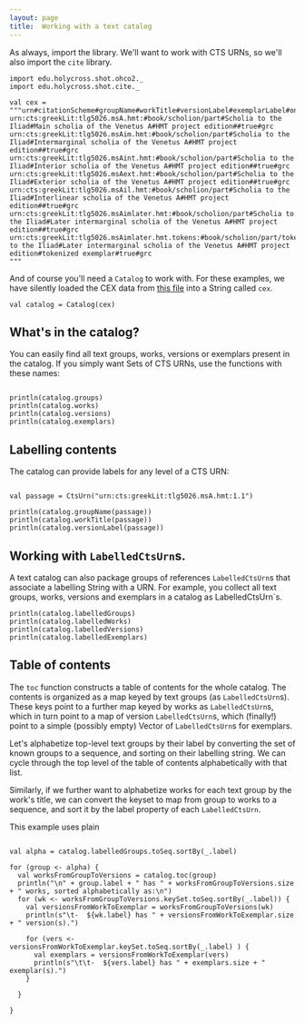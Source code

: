 ```yaml
---
layout: page
title:  Working with a text catalog
---
```



As always, import the library.  We'll want to work with CTS URNs, so we'll also  import the `cite` library.

```tut:silent
import edu.holycross.shot.ohco2._
import edu.holycross.shot.cite._
```



```tut:invisible
val cex = """urn#citationScheme#groupName#workTitle#versionLabel#exemplarLabel#online#lang
urn:cts:greekLit:tlg5026.msA.hmt:#book/scholion/part#Scholia to the Iliad#Main scholia of the Venetus A#HMT project edition##true#grc
urn:cts:greekLit:tlg5026.msAim.hmt:#book/scholion/part#Scholia to the Iliad#Intermarginal scholia of the Venetus A#HMT project edition##true#grc
urn:cts:greekLit:tlg5026.msAint.hmt:#book/scholion/part#Scholia to the Iliad#Interior scholia of the Venetus A#HMT project edition##true#grc
urn:cts:greekLit:tlg5026.msAext.hmt:#book/scholion/part#Scholia to the Iliad#Exterior scholia of the Venetus A#HMT project edition##true#grc
urn:cts:greekLit:tlg5026.msAil.hmt:#book/scholion/part#Scholia to the Iliad#Interlinear scholia of the Venetus A#HMT project edition##true#grc
urn:cts:greekLit:tlg5026.msAimlater.hmt:#book/scholion/part#Scholia to the Iliad#Later intermarginal scholia of the Venetus A#HMT project edition##true#grc
urn:cts:greekLit:tlg5026.msAimlater.hmt.tokens:#book/scholion/part/token#Scholia to the Iliad#Later intermarginal scholia of the Venetus A#HMT project edition#tokenized exemplar#true#grc
"""
```

And of course you'll need a `Catalog` to work with.  For these examples, we have silently loaded the CEX data from [this file](../sample-cex-catalog.txt) into a String called `cex`.

```tut:silent
val catalog = Catalog(cex)
```


## What's in the catalog?

You can easily find all text groups, works, versions or exemplars present in the catalog.  If you simply want Sets of CTS URNs, use the functions with these names:

```tut

println(catalog.groups)
println(catalog.works)
println(catalog.versions)
println(catalog.exemplars)
```

## Labelling contents

The catalog can provide labels for any level of a CTS URN:

```tut

val passage = CtsUrn("urn:cts:greekLit:tlg5026.msA.hmt:1.1")

println(catalog.groupName(passage))
println(catalog.workTitle(passage))
println(catalog.versionLabel(passage))
```


## Working with `LabelledCtsUrn`s.

A text catalog can also package groups of references `LabelledCtsUrn`s that associate a labelling String with a URN.  For example, you collect all text groups, works, versions and exemplars in a catalog as LabelledCtsUrn`s.

```tut
println(catalog.labelledGroups)
println(catalog.labelledWorks)
println(catalog.labelledVersions)
println(catalog.labelledExemplars)
```

## Table of contents

The `toc` function constructs a table of contents for the whole catalog.  The contents is organized as a map keyed  by text groups (as  `LabelledCtsUrn`s).  These keys point to a further map keyed by works as `LabelledCtsUrn`s, which in turn point to a map of version `LabelledCtsUrn`s, which (finally!) point to a simple (possibly empty) Vector of `LabelledCtsUrn`s for exemplars.

Let's alphabetize top-level text groups by their label by converting the set of known groups to a sequence, and sorting on their labelling string. We can cycle through the top level of the table of contents alphabetically with that list.

Similarly, if we further want to alphabetize works for each text group by the work's title, we can convert the keyset to map from group to works to a sequence, and sort it by the label property of each `LabelledCtsUrn`.

This example uses plain

```tut

val alpha = catalog.labelledGroups.toSeq.sortBy(_.label)

for (group <- alpha) {
  val worksFromGroupToVersions = catalog.toc(group)
  println("\n" + group.label + " has " + worksFromGroupToVersions.size + " works, sorted alphabetically as:\n")
  for (wk <- worksFromGroupToVersions.keySet.toSeq.sortBy(_.label)) {
    val versionsFromWorkToExemplar = worksFromGroupToVersions(wk)
    println(s"\t-  ${wk.label} has " + versionsFromWorkToExemplar.size + " version(s).")

    for (vers <- versionsFromWorkToExemplar.keySet.toSeq.sortBy(_.label) ) {
      val exemplars = versionsFromWorkToExemplar(vers)
      println(s"\t\t-  ${vers.label} has " + exemplars.size + " exemplar(s).")
    }

  }

}
```
